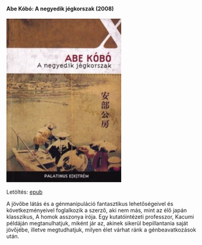 #### <a name="id_948">Abe Kóbó: A negyedik jégkorszak (2008)</a>
<img src="https://github.com/BercziSandor/calibre_lib/raw/main/Abe%20Kobo/A%20negyedik%20jegkorszak%20%28948%29/cover.jpg" alt="cover" width="300"/>

Letöltés: [epub](https://github.com/BercziSandor/calibre_lib/raw/main/Abe%20Kobo/A%20negyedik%20jegkorszak%20%28948%29/A%20negyedik%20jegkorszak%20-%20Abe%20Kobo.epub)
<div>
<p>A jövőbe látás és a génmanipuláció fantasztikus lehetőségeivel és következményeivel foglalkozik a szerző, aki nem más, mint az élő japán klasszikus, A homok asszonya írója. Egy kutatóintézeti professzor, Kacumi példáján megtanulhatjuk, miként jár az, akinek sikerül bepillantania saját jövőjébe, illetve megtudhatjuk, milyen élet várhat ránk a génbeavatkozások után.</p></div>

